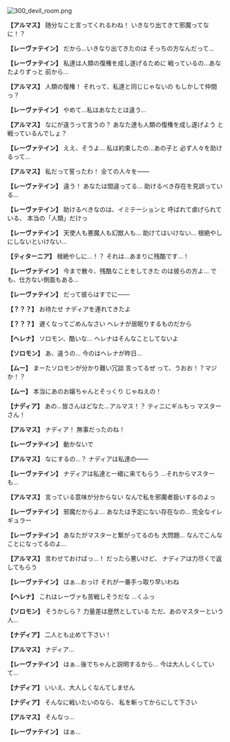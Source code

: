
![300_devil_room.png](../images/backgrounds/300_devil_room.png)

**【アルマス】**
随分なこと言ってくれるわね！
いきなり出てきて邪魔ってなに！？

**【レーヴァテイン】**
だから…いきなり出てきたのは
そっちの方なんだって…

**【レーヴァテイン】**
私達は人類の復権を成し遂げるために
戦っているの…あなたよりずっと
前から…

**【アルマス】**
人類の復権！
それって、私達と同じじゃないの
もしかして仲間っ？

**【レーヴァテイン】**
やめて…私はあなたとは違う…

**【アルマス】**
なにが違うって言うの？
あなた達も人類の復権を成し遂げよう
と戦っているんでしょ？

**【レーヴァテイン】**
ええ、そうよ…
私は約束したの…あの子と
必ず人々を助けるって…

**【アルマス】**
私だって誓ったわ！
全ての人々を――

**【レーヴァテイン】**
違う！
あなたは間違ってる…
助けるべき存在を見誤っている…

**【レーヴァテイン】**
助けるべきなのは、イミテーションと
呼ばれて虐げられている、
本当の「人類」だけっ

**【レーヴァテイン】**
天使人も悪魔人も幻獣人も…
助けてはいけない…
根絶やしにしないといけない…

**【ティターニア】**
根絶やしに…！？
それは…あまりに残酷です…！

**【レーヴァテイン】**
今まで散々、残酷なことをしてきた
のは彼らの方よ…
でも、仕方ない側面もある…

**【レーヴァテイン】**
だって彼らはすでに――

**【？？？】**
お待たせ
ナディアを連れてきたよ

**【？？？】**
遅くなってごめんなさい
ヘレナが居眠りするものだから

**【ヘレナ】**
ソロモン、酷いな…
ヘレナはそんなことしてないよ

**【ソロモン】**
あ、違うの…
今のはヘレナが昨日…

**【ムー】**
まーたソロモンが分かり難い冗談
言ってるぜ
って、うおお！？マジか！？

**【ムー】**
本当にあのお嬢ちゃんとそっくり
じゃねえの！

**【ナディア】**
あの…皆さんはどなた…アルマス！？
ティニにギルもっ
マスターさん！

**【アルマス】**
ナディア！
無事だったのね！

**【レーヴァテイン】**
動かないで

**【アルマス】**
なにするの…？
ナディアは私達の――

**【レーヴァテイン】**
ナディアは私達と一緒に来てもらう
…それからマスターも…

**【アルマス】**
言っている意味が分からない
なんで私を邪魔者扱いするのよっ

**【レーヴァテイン】**
邪魔だからよ…
あなたは予定にない存在なの…
完全なイレギュラー

**【レーヴァテイン】**
あなたがマスターと繋がってるのも
大問題…
なんでこんなことになってるのよ…

**【アルマス】**
言わせておけばっ…！
だったら悪いけど、
ナディアは力尽くで返してもらう

**【レーヴァテイン】**
はぁ…おっけ
それが一番手っ取り早いわね

**【ヘレナ】**
これはレーヴァも苦戦しそうだな
…くふっ

**【ソロモン】**
そうかしら？
力量差は歴然としている
ただ、あのマスターという人…

**【ナディア】**
二人とも止めて下さい！

**【アルマス】**
ナディア…

**【レーヴァテイン】**
はぁ…後でちゃんと説明するから…
今は大人しくしていて…

**【ナディア】**
いいえ、大人しくなんてしません

**【ナディア】**
そんなに戦いたいのなら、
私を斬ってからにして下さい

**【アルマス】**
そんなっ…

**【レーヴァテイン】**
はぁ…

